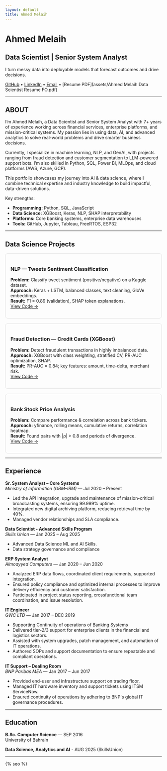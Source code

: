```yaml
---
layout: default
title: Ahmed Melaih
---
```

  
<h1 >Ahmed Melaih</h1> 
<h2>Data Scientist | Senior System Analyst </h2>

<p><span clas="boldp">I turn messy data into deployable models that forecast outcomes and drive decisions.</span></p>

[GitHub](https://github.com/AhmedMelaih) • [LinkedIn](https://linkedin.com/in/ahmedmelaih) • [Email](mailto:ahmedemlaih@gmail.com) • [Resume PDF](assets/Ahmed Melaih Data Scientist Resume FO.pdf)

---

<section id="about" class="reveal">

<h2 id="about">ABOUT</h2>

<p>I’m Ahmed Melaih, a Data Scientist and Senior System Analyst with <span class="boldp"> 7+ years of experience </span> working across financial services, enterprise platforms, and mission-critical systems. My passion lies in using data, AI, and advanced analytics to solve real-world problems and drive smarter business decisions.</p>

<p>Currently, I specialize in machine learning, NLP, and GenAI, with <span class="boldp" >projects </span> ranging from fraud detection and customer segmentation to LLM-powered support bots. I’m also skilled in <span class="boldp">Python, SQL, Power BI, MLOps, and cloud platforms (AWS, Azure, GCP).</span></p>

<p>This portfolio showcases my journey into AI & data science, where I combine technical expertise and industry knowledge to build impactful, data-driven solutions. </p>

</section>

Key strengths:
- **Programming:** Python, SQL, JavaScript
- **Data Science:** XGBoost, Keras, NLP, SHAP interpretability
- **Platforms:** Core banking systems, enterprise data warehouses
- **Tools:** GitHub, Jupyter, Tableau, FreeRTOS, ESP32
  
---
  
<section id="about" class="reveal">
<h2 id="about">Data Science Projects</h2> 

<div  style="display: grid; grid-template-columns: repeat(auto-fill,minmax(300px,1fr)); gap: 1rem;">

<div  style="border:1px solid #ddd; padding:1rem; border-radius:8px;">
<h3>NLP — Tweets Sentiment Classification</h3>
<p><strong>Problem:</strong> Classify tweet sentiment (positive/negative) on a Kaggle dataset.<br>
<strong>Approach:</strong> Keras + LSTM, balanced classes, text cleaning, GloVe embeddings.<br>
<strong>Result:</strong> F1 = 0.89 (validation), SHAP token explanations.<br>
<a href="https://github.com/AhmedMelaih/NLP_Tweets_Sentiment_Classification">View Code →</a></p>
</div>

<div  style="border:1px solid #ddd; padding:1rem; border-radius:8px;">
<h3>Fraud Detection — Credit Cards (XGBoost)</h3>
<p><strong>Problem:</strong> Detect fraudulent transactions in highly imbalanced data.<br>
<strong>Approach:</strong> XGBoost with class weighting, stratified CV, PR-AUC optimization, SHAP.<br>
<strong>Result:</strong> PR-AUC = 0.84; key features: amount, time-delta, merchant risk.<br>
<a href="https://github.com/AhmedMelaih/XGBoost_Fraud_Detection">View Code →</a></p>
</div>

<div  style="border:1px solid #ddd; padding:1rem; border-radius:8px;">
<h3>Bank Stock Price Analysis</h3>
<p><strong>Problem:</strong> Compare performance & correlation across bank tickers.<br>
<strong>Approach:</strong> yfinance, rolling means, cumulative returns, correlation heatmap.<br>
<strong>Result:</strong> Found pairs with |ρ| > 0.8 and periods of divergence.<br>
<a href="https://github.com/AhmedMelaih/Bank_Stock_Price_Analysis_For_GitHub">View Code →</a></p>
</div>

</div>
</section>


---

## Experience

**Sr. System Analyst – Core Systems**  
_Ministry of Information (GBM–IBM)_ — Jul 2020 – Present  
- Led the API integration, upgrade and maintenance of mission-critical broadcasting systems, ensuring 99.999% uptime.  
- Integrated new digital archiving platform, reducing retrieval time by 40%.  
- Managed vendor relationships and SLA compliance.

**Data Scientist - Advanced Skills Program**  
_Skills Union_ — Jan 2025 – Aug 2025  
- Advanced Data Science ML and AI Skills.
- Data strategy governance and compliance  

**ERP System Analyst**  
_Almoayyed Computers_ — Jan 2020 – Jun 2020  
- Analyzed ERP data flows, coordinated client requirements, supported integration.
- Ensured policy compliance and optimized internal processes to improve delivery efficiency and customer
satisfaction.
- Participated in project status reporting, crossfunctional
team coordination, and issue resolution.

**IT Engineer**  
_GWC LTD_ — Jan 2017 – DEC 2019  
- Supporting Continuity of operations of Banking Systems
- Delivered tier-2/3 support for enterprise clients in the
financial and logistics sectors.
- Assisted with system upgrades, patch management,
and automation of IT operations.
- Authored SOPs and support documentation to ensure
repeatable and compliant operations.
   
**IT Support – Dealing Room**  
_BNP Paribas MEA_ — Jan 2017 – Jun 2017  
- Provided end-user and infrastructure support on trading floor.
- Managed IT hardware inventory and support tickets
using ITSM ServiceNow.
- Ensured continuity of operations by adhering to BNP's
global IT governance procedures.
---

## Education
**B.Sc. Computer Science** — SEP 2016  
University of Bahrain

**Data Science, Analytics and AI** -  AUG 2025 
(SkillsUnion) 

---
<section class="reveal"> </section>
{% seo %}
